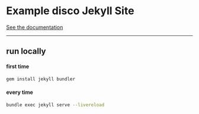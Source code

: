 # Example disco Jekyll Site

[See the documentation](https://docs.letsdisco.dev/tldr-guides/deploying-a-jekyll-site)

---

## run locally

#### first time

```bash
gem install jekyll bundler
```

#### every time

```bash
bundle exec jekyll serve --livereload
```
